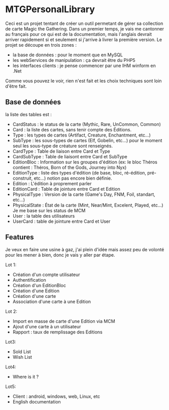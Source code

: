 MTGPersonalLibrary
==================
Ceci est un projet tentant de créer un outil permetant de gérer sa collection de carte Magic the Gathering. Dans un premier temps, je vais me cantonner au français pour ce qui est de la documentation, mais l'anglais devrait arriver rapidement si et seulement si j'arrive à livrer la première version.
Le projet se découpe en trois zones :
  - la base de données : pour le moment que en MySQL
  - les webServices de manipulation : ça devrait être du PHP5
  - les interfaces clients : je pense commencer par une IHM winform en .Net

Comme vous pouvez le voir, rien n'est fait et les choix techniques sont loin d'être fait.

Base de données
---------------
la liste des tables est :
  - CardStatus : le status de la carte (Mythic, Rare, UnCommon, Common)
  - Card : la liste des cartes, sans tenir compte des Éditions.
  - Type : les types de cartes (Artifact, Creature, Enchantment, etc...)
  - SubType : les sous-types de cartes (Elf, Gobelin, etc...) pour le moment seul les sous-type de créature sont renseignés.
  - CardType : Table de liaison entre Card et Type
  - CardSubType : Table de liaisont entre Card et SubType
  - EditionBloc : Information sur les groupes d'édition (ex: le bloc Théros contient : Théros, Born of the Gods, Journey into Nyx)
  - EditionType : liste des types d'édition (de base, bloc, ré-édition, pré-construit, etc...) notion pas encore bien définie.
  - Edition : L'édition à proprement parler
  - EditionCard : Table de jointure entre Card et Edition
  - PhysicalType : Version de la carte (Game's Day, FNM, Foil, standart, etc...)
  - PhysicalState : État de la carte (Mint, Near/Mint, Excelent, Played, etc...) Je me base sur les status de MCM
  - User : la table des utilisateurs
  - UserCard : table de jointure entre Card et User

Features
--------
Je veux en faire une usine à gaz, j'ai plein d'idée mais assez peu de volonté pour les mener à bien, donc je vais y aller par étape.

Lot 1:
  - Création d'un compte utilisateur
  - Authentification
  - Création d'un EditionBloc
  - Création d'une Edition
  - Création d'une carte
  - Association d'une carte à une Edition

Lot 2:
  - Import en masse de carte d'une Edition via MCM
  - Ajout d'une carte à un utilisateur
  - Rapport : taux de remplissage des Editions

Lot3:
  - Sold List
  - Wish List

Lot4:
  - Where is it ?

Lot5:
  - Client : android, windows, web, Linux, etc
  - English documentation
